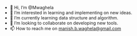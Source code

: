 - 👋 Hi, I’m @Mwaghela
- 👀 I’m interested in learning and implementing on new ideas.
- 🌱 I’m currently learning data structure and algorithm.
- 💞️ I’m looking to collaborate on developing new tools.
- 📫 How to reach me on manish.b.waghela@gmail.com

<!---
Mwaghela/Mwaghela is a ✨ special ✨ repository because its `README.md` (this file) appears on your GitHub profile.
You can click the Preview link to take a look at your changes.
--->
